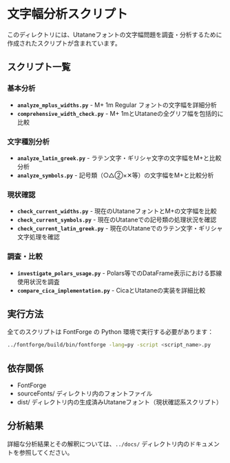 # 文字幅分析スクリプト

このディレクトリには、Utataneフォントの文字幅問題を調査・分析するために作成されたスクリプトが含まれています。

## スクリプト一覧

### 基本分析
- **`analyze_mplus_widths.py`** - M+ 1m Regular フォントの文字幅を詳細分析
- **`comprehensive_width_check.py`** - M+ 1mとUtataneの全グリフ幅を包括的に比較

### 文字種別分析
- **`analyze_latin_greek.py`** - ラテン文字・ギリシャ文字の文字幅をM+と比較分析
- **`analyze_symbols.py`** - 記号類（○△②×✕等）の文字幅をM+と比較分析

### 現状確認
- **`check_current_widths.py`** - 現在のUtataneフォントとM+の文字幅を比較
- **`check_current_symbols.py`** - 現在のUtataneでの記号類の処理状況を確認
- **`check_current_latin_greek.py`** - 現在のUtataneでのラテン文字・ギリシャ文字処理を確認

### 調査・比較
- **`investigate_polars_usage.py`** - Polars等でのDataFrame表示における罫線使用状況を調査
- **`compare_cica_implementation.py`** - CicaとUtataneの実装を詳細比較

## 実行方法

全てのスクリプトは FontForge の Python 環境で実行する必要があります：

```bash
../fontforge/build/bin/fontforge -lang=py -script <script_name>.py
```

## 依存関係

- FontForge
- sourceFonts/ ディレクトリ内のフォントファイル
- dist/ ディレクトリ内の生成済みUtataneフォント（現状確認系スクリプト）

## 分析結果

詳細な分析結果とその解釈については、`../docs/` ディレクトリ内のドキュメントを参照してください。